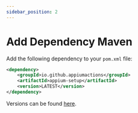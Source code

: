 ```yaml
---
sidebar_position: 2
---
```


# Add Dependency Maven

Add the following dependency to your `pom.xml` file:

```xml
<dependency>
    <groupId>io.github.appiumactions</groupId>
    <artifactId>appium-setup</artifactId>
    <version>LATEST</version>
</dependency>
```

Versions can be found [here](https://mvnrepository.com/artifact/io.github.appiumactions/appium-setup).